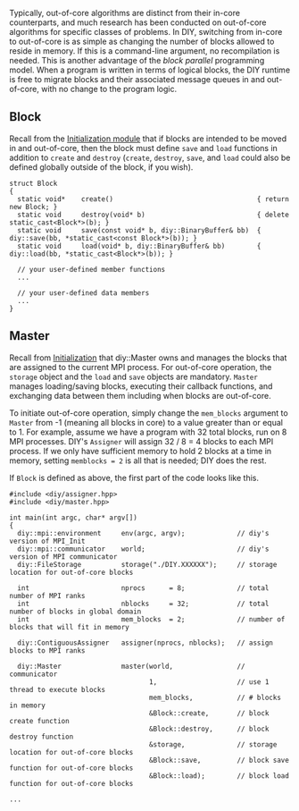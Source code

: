 Typically, out-of-core algorithms are distinct from their in-core counterparts, and much research has been conducted on
out-of-core algorithms for specific classes of problems. In DIY, switching from in-core to out-of-core is as simple as
changing the number of blocks allowed to reside in memory. If this is a command-line argument, no recompilation is
needed. This is another advantage of the *block parallel* programming model. When a program is written in terms of logical
blocks, the DIY runtime is free to migrate blocks and their associated message queues in and out-of-core, with no
change to the program logic.

## Block

Recall from the [Initialization module](initialization.md) that if blocks are intended to be moved in and out-of-core,
then the block must define `save` and `load` functions in addition to `create` and `destroy` (`create`, `destroy`,
`save`, and `load` could also be defined globally outside of the block, if you wish).

~~~~{.cpp}
struct Block
{
  static void*    create()                                    { return new Block; }
  static void     destroy(void* b)                            { delete static_cast<Block*>(b); }
  static void     save(const void* b, diy::BinaryBuffer& bb)  { diy::save(bb, *static_cast<const Block*>(b)); }
  static void     load(void* b, diy::BinaryBuffer& bb)        { diy::load(bb, *static_cast<Block*>(b)); }

  // your user-defined member functions
  ...

  // your user-defined data members
  ...
}
~~~~

## Master

Recall from [Initialization](initialization.md) that diy::Master owns and manages the blocks that are assigned to the
current MPI process. For out-of-core operation, the `storage` object and the `load` and `save` objects are mandatory.
`Master` manages loading/saving blocks, executing their callback functions, and exchanging data between them including
when blocks are out-of-core.

To initiate out-of-core operation, simply change the `mem_blocks` argument to `Master` from -1 (meaning all blocks in
core) to a value greater than or equal to 1. For example, assume we have a program with 32 total blocks, run on 8 MPI
processes. DIY's `Assigner` will assign 32 / 8 = 4 blocks to each MPI process. If we only have sufficient memory to hold
2 blocks at a time in memory, setting `memblocks = 2` is all that is needed; DIY does the rest.

If `Block` is defined as above, the first part of the code looks like this.

~~~~{.cpp}
#include <diy/assigner.hpp>
#include <diy/master.hpp>

int main(int argc, char* argv[])
{
  diy::mpi::environment     env(argc, argv);             // diy's version of MPI_Init
  diy::mpi::communicator    world;                       // diy's version of MPI communicator
  diy::FileStorage          storage("./DIY.XXXXXX");     // storage location for out-of-core blocks

  int                       nprocs      = 8;             // total number of MPI ranks
  int                       nblocks     = 32;            // total number of blocks in global domain
  int                       mem_blocks  = 2;             // number of blocks that will fit in memory

  diy::ContiguousAssigner   assigner(nprocs, nblocks);   // assign blocks to MPI ranks

  diy::Master               master(world,                // communicator
                                   1,                    // use 1 thread to execute blocks
                                   mem_blocks,           // # blocks in memory
                                   &Block::create,       // block create function
                                   &Block::destroy,      // block destroy function
                                   &storage,             // storage location for out-of-core blocks
                                   &Block::save,         // block save function for out-of-core blocks
                                   &Block::load);        // block load function for out-of-core blocks

...
~~~~
